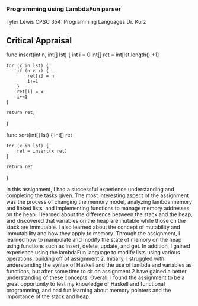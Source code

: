 ### Programming using LambdaFun parser

Tyler Lewis
CPSC 354: Programming Languages
Dr. Kurz

## Critical Appraisal

func insert(int n, int[] lst) {
    int i = 0
    int[] ret = int[lst.length() +1]
    
    for (x in lst) {
        if (n > x) {
            ret[i] = n
            i+=1
        }
        ret[i] = x
        i+=1
    }

    return ret;
}

func sort(int[] lst) {
    int[] ret

    for (x in lst) {
        ret = insert(x ret)
    }

    return ret
}


In this assignment, I had a successful experience understanding and completing the tasks given. The most interesting aspect of the assignment was the process of changing the memory model, analyzing lambda memory and linked lists, and implementing functions to manage memory addresses on the heap. I learned about the difference between the stack and the heap, and discovered that variables on the heap are mutable while those on the stack are immutable. I also learned about the concept of mutability and immutability and how they apply to memory. Through the assignment, I learned how to manipulate and modify the state of memory on the heap using functions such as insert, delete, update, and get. In addition, I gained experience using the lambdaFun language to modify lists using various operations, building off of assignment 2. Initially, I struggled with understanding the syntax of Haskell and the use of lambda and variables as functions, but after some time to sit on assignment 2 have gained a better understanding of these concepts. Overall, I found the assignment to be a great opportunity to test my knowledge of Haskell and functional programming, and had fun learning about memory pointers and the importance of the stack and heap.